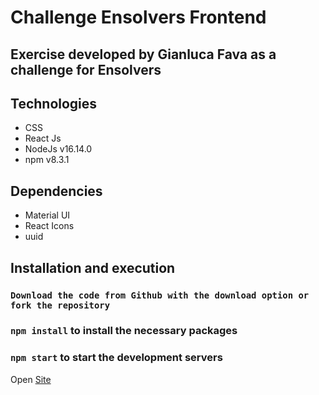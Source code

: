 # Challenge Ensolvers Frontend

## Exercise developed by Gianluca Fava as a challenge for Ensolvers

## Technologies

-   CSS 
-   React Js
-   NodeJs v16.14.0
-   npm v8.3.1

## Dependencies

- Material UI
- React Icons
- uuid

## Installation and execution

### `Download the code from Github with the download option or fork the repository`

### `npm install` to install the necessary packages

### `npm start` to start the development servers

Open [Site](https://ensolvers-gianluca.herokuapp.com/)



